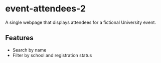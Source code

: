 # event-attendees-2
A single webpage that displays attendees for a fictional University event.

## Features
- Search by name
- Filter by school and registration status